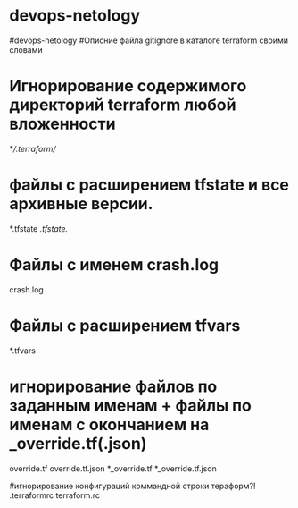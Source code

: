 # devops-netology
#devops-netology
#Описние файла gitignore в каталоге terraform  своими словами

#  Игнорирование содержимого директорий terraform любой вложенности
**/.terraform/*

# файлы с расширением tfstate и все архивные версии.
*.tfstate
*.tfstate.*

# Файлы с именем crash.log
crash.log

# Файлы с расширением tfvars
*.tfvars

# игнорирование файлов по заданным именам + файлы по именам с окончанием на _override.tf(.json)
override.tf
override.tf.json
*_override.tf
*_override.tf.json

#игнорирование конфигураций коммандной строки тераформ?!
.terraformrc
terraform.rc


